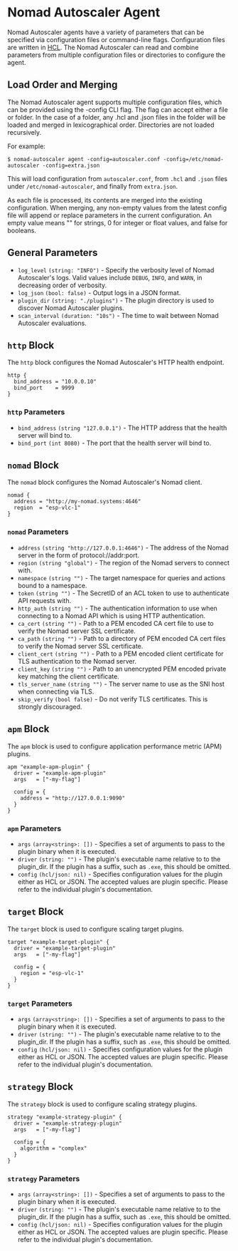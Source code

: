 # Nomad Autoscaler Agent
Nomad Autoscaler agents have a variety of parameters that can be specified via configuration files or command-line flags. Configuration files are written in [HCL](https://github.com/hashicorp/hcl). The Nomad Autoscaler can read and combine parameters from multiple configuration files or directories to configure the agent.

## Load Order and Merging
The Nomad Autoscaler agent supports multiple configuration files, which can be provided using the -config CLI flag. The flag can accept either a file or folder. In the case of a folder, any .hcl and .json files in the folder will be loaded and merged in lexicographical order. Directories are not loaded recursively.

For example:
```
$ nomad-autoscaler agent -config=autoscaler.conf -config=/etc/nomad-autoscaler -config=extra.json
```
This will load configuration from `autoscaler.conf`, from `.hcl` and `.json` files under `/etc/nomad-autoscaler`, and finally from `extra.json`.

As each file is processed, its contents are merged into the existing configuration. When merging, any non-empty values from the latest config file will append or replace parameters in the current configuration. An empty value means "" for strings, 0 for integer or float values, and false for booleans.

## General Parameters
 * `log_level` `(string: "INFO")` -  Specify the verbosity level of Nomad Autoscaler's logs. Valid values include `DEBUG`, `INFO`, and `WARN`, in decreasing order of verbosity.
 * `log_json` `(bool: false)` - Output logs in a JSON format.
 * `plugin_dir` `(string: "./plugins")` - The plugin directory is used to discover Nomad Autoscaler plugins.
 * `scan_interval` `(duration: "10s")` - The time to wait between Nomad Autoscaler evaluations.

## `http` Block
The `http` block configures the Nomad Autoscaler's HTTP health endpoint.
```hcl
http {
  bind_address = "10.0.0.10"
  bind_port    = 9999
}
```

### `http` Parameters
 * `bind_address` `(string "127.0.0.1")` - The HTTP address that the health server will bind to.
 * `bind_port` `(int 8080)` - The port that the health server will bind to.

## `nomad` Block
The `nomad` block configures the Nomad Autoscaler's Nomad client.
```hcl
nomad {
  address = "http://my-nomad.systems:4646"
  region  = "esp-vlc-1"
}
```

### `nomad` Parameters
 * `address` `(string "http://127.0.0.1:4646")` - The address of the Nomad server in the form of protocol://addr:port.
 * `region` `(string "global")` - The region of the Nomad servers to connect with.
 * `namespace` `(string "")` - The target namespace for queries and actions bound to a namespace.
 * `token` `(string "")` - The SecretID of an ACL token to use to authenticate API requests with.
 * `http_auth` `(string "")` - The authentication information to use when connecting to a Nomad API which is using HTTP authentication.
 * `ca_cert` `(string "")` - Path to a PEM encoded CA cert file to use to verify the Nomad server SSL certificate.
 * `ca_path` `(string "")` - Path to a directory of PEM encoded CA cert files to verify the Nomad server SSL certificate.
 * `client_cert` `(string "")` - Path to a PEM encoded client certificate for TLS authentication to the Nomad server.
 * `client_key` `(string "")` - Path to an unencrypted PEM encoded private key matching the client certificate.
 * `tls_server_name` `(string "")` - The server name to use as the SNI host when connecting via TLS.
 * `skip_verify` `(bool false)` - Do not verify TLS certificates. This is strongly discouraged.

## `apm` Block
The `apm` block is used to configure application performance metric (APM) plugins.
```hcl
apm "example-apm-plugin" {
  driver = "example-apm-plugin"
  args   = ["-my-flag"]

  config = {
    address = "http://127.0.0.1:9090"
  }
}
```

### `apm` Parameters
 * `args` `(array<string>: [])` - Specifies a set of arguments to pass to the plugin binary when it is executed.
 * `driver` `(string: "")` - The plugin's executable name relative to to the plugin_dir. If the plugin has a suffix, such as `.exe`, this should be omitted.
 * `config` `(hcl/json: nil)` - Specifies configuration values for the plugin either as HCL or JSON. The accepted values are plugin specific. Please refer to the individual plugin's documentation.

## `target` Block
The `target` block is used to configure scaling target plugins.
```hcl
target "example-target-plugin" {
  driver = "example-target-plugin"
  args   = ["-my-flag"]

  config = {
    region = "esp-vlc-1"
  }
}
```

### `target` Parameters
 * `args` `(array<string>: [])` - Specifies a set of arguments to pass to the plugin binary when it is executed.
 * `driver` `(string: "")` - The plugin's executable name relative to to the plugin_dir. If the plugin has a suffix, such as `.exe`, this should be omitted.
 * `config` `(hcl/json: nil)` - Specifies configuration values for the plugin either as HCL or JSON. The accepted values are plugin specific. Please refer to the individual plugin's documentation.

## `strategy` Block
The `strategy` block is used to configure scaling strategy plugins.
```hcl
strategy "example-strategy-plugin" {
  driver = "example-strategy-plugin"
  args   = ["-my-flag"]

  config = {
    algorithm = "complex"
  }
}
```

### `strategy` Parameters
 * `args` `(array<string>: [])` - Specifies a set of arguments to pass to the plugin binary when it is executed.
 * `driver` `(string: "")` - The plugin's executable name relative to to the plugin_dir. If the plugin has a suffix, such as `.exe`, this should be omitted.
 * `config` `(hcl/json: nil)` - Specifies configuration values for the plugin either as HCL or JSON. The accepted values are plugin specific. Please refer to the individual plugin's documentation.
